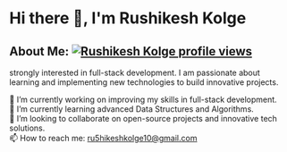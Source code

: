 # Hi there 👋, I'm Rushikesh Kolge 

## About Me: [![Rushikesh Kolge profile views](https://u8views.com/api/v1/github/profiles/124882090/views/total-count.svg)](https://u8views.com/github/ru5hikesh)

strongly interested in full-stack development. I am passionate about learning and implementing new technologies to build innovative projects.

🔭 I’m currently working on improving my skills in full-stack development.                                                                                                         
🌱 I’m currently learning advanced Data Structures and Algorithms.                                                                                                                                                                                                             
👯 I’m looking to collaborate on open-source projects and innovative tech solutions.                                                                                                         
📫 How to reach me: ru5hikeshkolge10@gmail.com


